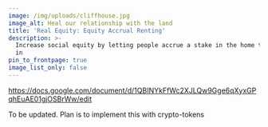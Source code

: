 ```yaml
---
image: /img/uploads/cliffhouse.jpg
image_alt: Heal our relationship with the land
title: 'Real Equity: Equity Accrual Renting'
description: >-
  Increase social equity by letting people accrue a stake in the home they live
  in
pin_to_frontpage: true
image_list_only: false
---
```

<https://docs.google.com/document/d/1QBINYkFfWc2XJLQw9Gge6qXyxGPqhEuAE01gjOSBrWw/edit>

To be updated. Plan is to implement this with crypto-tokens